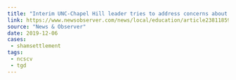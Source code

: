 ```yaml
---
title: "Interim UNC-Chapel Hill leader tries to address concerns about Silent Sam settlement"
link: https://www.newsobserver.com/news/local/education/article238118594.html
source: "News & Observer"
date: 2019-12-06
cases:
 - shamsettlement
tags:
 - ncscv
 - tgd
---
```

